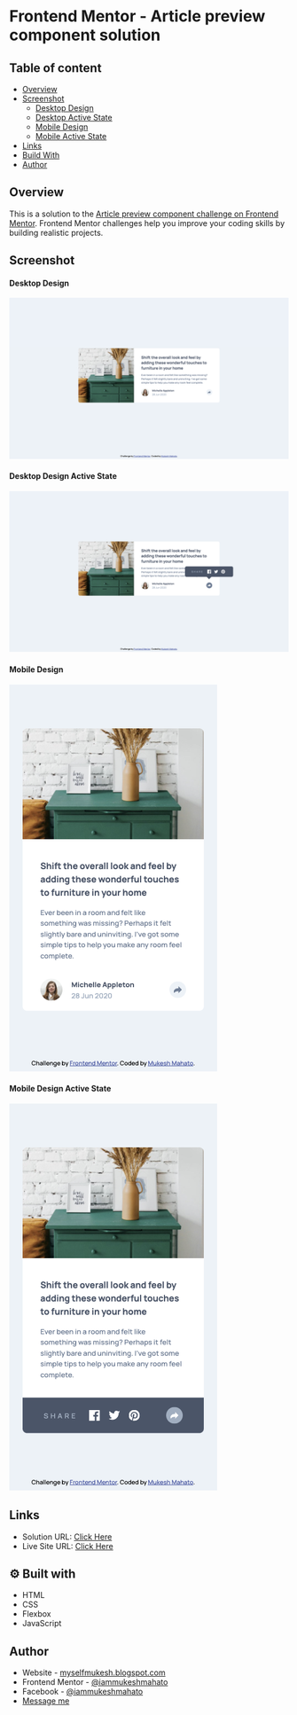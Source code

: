 # Frontend Mentor - Article preview component solution

## Table of content

-  [Overview](#Overview)
-  [Screenshot](#Screenshot)
   -  [Desktop Design](#Desktop-Design)
   -  [Desktop Active State](#desktop-design-active-state)
   -  [Mobile Design](#mobile-design)
   -  [Mobile Active State](#mobile-design-active-state)
-  [Links](#links)
-  [Build With](#⚙-built-with)
-  [Author](#author)

## Overview

This is a solution to the [Article preview component challenge on Frontend Mentor](https://www.frontendmentor.io/challenges/article-preview-component-dYBN_pYFT). Frontend Mentor challenges help you improve your coding skills by building realistic projects.

## Screenshot

#### Desktop Design

![Article preview component](./design/desktop-design.png)

#### Desktop Design Active State

![Article preview component](./design/desktop-active-state.png)

#### Mobile Design

<img src="./design/mobile-design.png" width="375px">

#### Mobile Design Active State

<img src="./design/mobile-active-state.png" width="375px">

## Links

-  Solution URL: [Click Here](https://www.frontendmentor.io/solutions/article-preview-component-using-html-css-and-javascript-ht2uSiH8Sh)
-  Live Site URL: [Click Here](https://iammukeshmahato.github.io/article-preview-component)

## ⚙ Built with

-  HTML
-  CSS
-  Flexbox
-  JavaScript

## Author

-  Website - [myselfmukesh.blogspot.com](https://myselfmukesh.blogspot.com/)
-  Frontend Mentor - [@iammukeshmahato](https://www.frontendmentor.io/profile/iammukeshmahato)
-  Facebook - [@iammukeshmahato](https://www.facebook.com/iammukeshmahato)
-  [Message me](https://m.me/iammukeshmahato)
